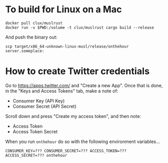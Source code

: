 # To build for Linux on a Mac

```
docker pull clux/muslrust
docker run -v $PWD:/volume -t clux/muslrust cargo build --release
```

And push the binary out:

```
scp target/x86_64-unknown-linux-musl/release/onthehour server.someplace:
```

# How to create Twitter credentials

Go to https://apps.twitter.com/ and "Create a new App".
Once that is done, in the "Keys and Access Tokens" tab, 
make a note of:

- Consumer Key (API Key)
- Consumer Secret (API Secret)

Scroll down and press "Create my access token", and then note:

- Access Token
- Access Token Secret

When you run `onthehour` do so with the following environment variables...

```
CONSUMER_KEY=??? CONSUMER_SECRET=??? ACCESS_TOKEN=??? ACCESS_SECRET=??? onthehour
```
